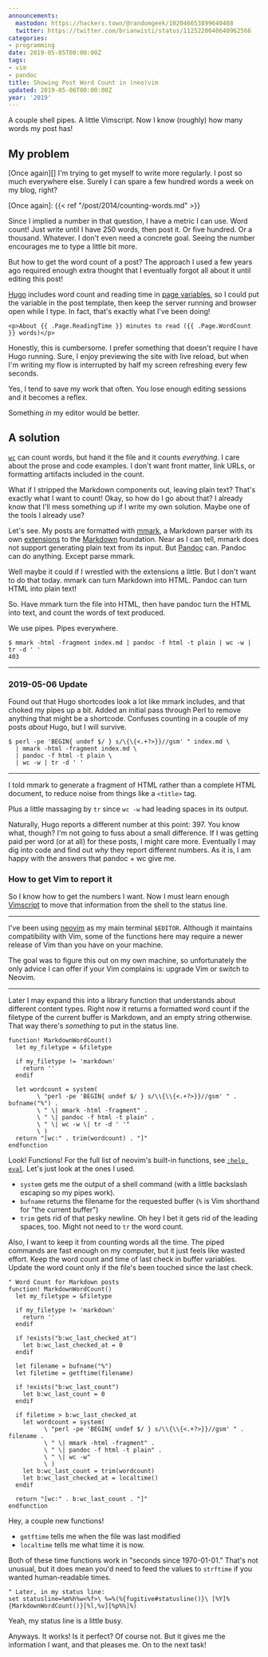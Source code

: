 ```yaml
---
announcements:
  mastodon: https://hackers.town/@randomgeek/102046653899640488
  twitter: https://twitter.com/brianwisti/status/1125220640640962566
categories:
- programming
date: 2019-05-05T00:00:00Z
tags:
- vim
- pandoc
title: Showing Post Word Count in (neo)vim
updated: 2019-05-06T00:00:00Z
year: '2019'
---
```



A couple shell pipes. A little Vimscript. Now I know (roughly) how many words my
post has!

<!--more-->

## My problem

[Once again][] I'm trying to get myself to write more regularly. I post so much
everywhere else. Surely I can spare a few hundred words a week on my blog,
right?

[Once again]: {{< ref "/post/2014/counting-words.md" >}}

Since I implied a number in that question, I have a metric I can use. Word
count! Just write until I have 250 words, then post it. Or five hundred. Or a
thousand. Whatever. I don't even need a concrete goal.  Seeing the number
encourages me to type a little bit more.

But how to get the word count of a post? The approach I used a few years ago
required enough extra thought that I eventually forgot all about it until
editing this post!

[Hugo][] includes word count and reading time in [page variables][], so I could
put the variable in the post template, then keep the server running and browser
open while I type. In fact, that's exactly what I've been doing!

[Hugo]: /tags/hugo
[page variables]: https://gohugo.io/variables/page/

```
<p>About {{ .Page.ReadingTime }} minutes to read ({{ .Page.WordCount }} words)</p>
```

Honestly, this is cumbersome. I prefer something that doesn't require I have
Hugo running. Sure, I enjoy previewing the site with live reload, but when I'm
writing my flow is interrupted by half my screen refreshing every few seconds.

Yes, I tend to save my work that often. You lose enough editing sessions and it
becomes a reflex.

Something *in* my editor would be better.

## A solution

[`wc`][] can count words, but hand it the file and it counts *everything*. I
care about the prose and code examples. I don't want front matter, link URLs, or
formatting artifacts included in the count.

[`wc`]: https://en.wikipedia.org/wiki/Wc_(Unix)

What if I stripped the Markdown components out, leaving plain text? That's
exactly what I want to count! Okay, so how do I go about that? I already know
that I'll mess something up if I write my own solution. Maybe one of the tools I
already use?

Let's see. My posts are formatted with [mmark][], a Markdown parser with its own
[extensions][] to the [Markdown][] foundation. Near as I can tell, mmark does
not support generating plain text from its input.  But [Pandoc][] can. Pandoc
can do anything. Except parse mmark.

[mmark]: https://mmark.nl/
[extensions]: https://mmark.nl/post/syntax/
[Markdown]: https://daringfireball.net/projects/markdown/
[Pandoc]: https://pandoc.org/

Well maybe it could if I wrestled with the extensions a little. But I don't want
to do that today. mmark can turn Markdown into HTML. Pandoc can turn HTML into plain text!

So. Have mmark turn the file into HTML, then have pandoc turn the HTML into
text, and count the words of text produced.

We use pipes. Pipes everywhere.

``` shell
$ mmark -html -fragment index.md | pandoc -f html -t plain | wc -w | tr -d ' '
403
```

****


### 2019-05-06 Update

Found out that Hugo shortcodes look a lot like mmark includes, and that
choked my pipes up a bit. Added an initial pass through Perl to remove
anything that might be a shortcode. Confuses counting in a couple of my
posts *about* Hugo, but I will survive.

    $ perl -pe 'BEGIN{ undef $/ } s/\{\{<.+?>}}//gsm' " index.md \
      | mmark -html -fragment index.md \
      | pandoc -f html -t plain \
      | wc -w | tr -d ' '

****

I told mmark to generate a fragment of HTML rather than a complete HTML
document, to reduce noise from things like a `<title>` tag.

Plus a little massaging by `tr` since `wc -w` had leading spaces in its output.

Naturally, Hugo reports a different number at this point: 397. You know what,
though? I'm not going to fuss about a small difference. If I was getting paid
per word (or at all) for these posts, I might care more. Eventually I may dig
into code and find out *why* they report different numbers. As it is, I am happy
with the answers that pandoc + wc give me.

### How to get Vim to report it

So I know how to get the numbers I want. Now I must learn enough [Vimscript][]
to move that information from the shell to the status line.

[Vimscript]: http://learnvimscriptthehardway.stevelosh.com/

****

I've been using [neovim][] as my main terminal `$EDITOR`. Although it maintains
compatibility with Vim, some of the functions here may require a newer release
of Vim than you have on your machine.

The goal was to figure this out on my own machine, so unfortunately the only
advice I can offer if your Vim complains is: upgrade Vim or switch to Neovim.

****

[neovim]: https://neovim.io/

Later I may expand this into a library function that understands about different
content types. Right now it returns a formatted word count if the filetype of
the current buffer is Markdown, and an empty string otherwise. That way there's
*something* to put in the status line.

``` vim
function! MarkdownWordCount()
  let my_filetype = &filetype

  if my_filetype != 'markdown'
    return ''
  endif

  let wordcount = system(
        \ "perl -pe 'BEGIN{ undef $/ } s/\\{\\{<.+?>}}//gsm' " . bufname("%") .
        \ " \| mmark -html -fragment" .
        \ " \| pandoc -f html -t plain" .
        \ " \| wc -w \| tr -d ' '"
        \ )
  return "[wc:" . trim(wordcount) . "]"
endfunction
```

Look! Functions! For the full list of neovim's built-in functions, see [`:help
eval`][]. Let's just look at the ones I used.

[`:help eval`]: https://neovim.io/doc/user/eval.html

* `system` gets me the output of a shell command (with a little backslash
  escaping so my pipes work).
* `bufname` returns the filename for the requested buffer (`%` is Vim shorthand
  for "the current buffer")
* `trim` gets rid of that pesky newline. Oh hey I bet it gets rid of the leading
  spaces, too. Might not need to `tr` the word count.

Also, I want to keep it from counting words all the time. The piped commands are
fast enough on my computer, but it just feels like wasted effort. Keep the word
count and time of last check in buffer variables. Update the word count only
if the file's been touched since the last check.

``` vim
" Word Count for Markdown posts
function! MarkdownWordCount()
  let my_filetype = &filetype

  if my_filetype != 'markdown'
    return ''
  endif

  if !exists("b:wc_last_checked_at")
    let b:wc_last_checked_at = 0
  endif

  let filename = bufname("%")
  let filetime = getftime(filename)

  if !exists("b:wc_last_count")
    let b:wc_last_count = 0
  endif

  if filetime > b:wc_last_checked_at
    let wordcount = system(
          \ "perl -pe 'BEGIN{ undef $/ } s/\\{\\{<.+?>}}//gsm' " . filename .
          \ " \| mmark -html -fragment" .
          \ " \| pandoc -f html -t plain" .
          \ " \| wc -w"
          \ )
    let b:wc_last_count = trim(wordcount)
    let b:wc_last_checked_at = localtime()
  endif

  return "[wc:" . b:wc_last_count . "]"
endfunction
```

Hey, a couple new functions!

* `getftime` tells me when the file was last modified
* `localtime` tells me what time it is now.

Both of these time functions work in "seconds since 1970-01-01." That's not
unusual, but it does mean you'd need to feed the values to `strftime` if you
wanted human-readable times.

``` vim
" Later, in my status line:
set statusline=%m%h%w<%f>\ %=%(%{fugitive#statusline()}\ [%Y]%{MarkdownWordCount()}[%l,%v][%p%%]%)
```

Yeah, my status line is a little busy.

Anyways. It works! Is it perfect? Of course not. But it gives me the information
I want, and that pleases me. On to the next task!

